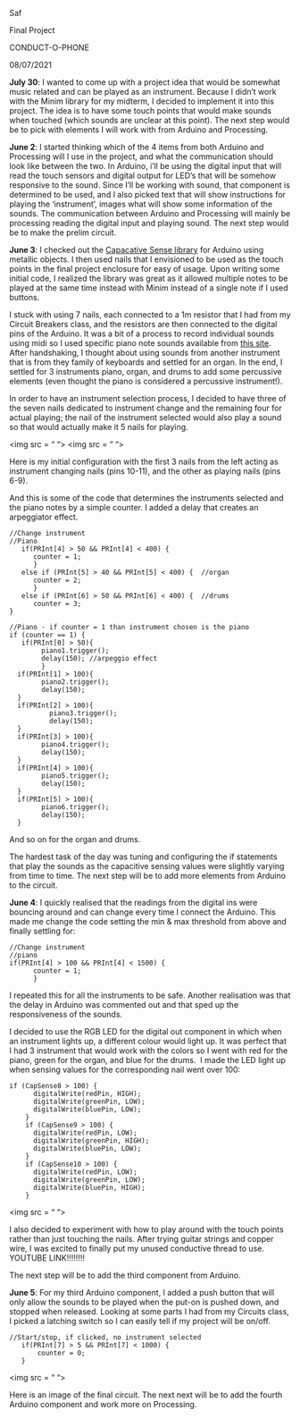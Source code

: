 Saf

Final Project 

CONDUCT-O-PHONE

08/07/2021

**July 30**: I wanted to come up with a project idea that would be somewhat music related and can be played as an instrument. Because I didn’t work with the Minim library for my midterm, I decided to implement it into this project. The idea is to have some touch points that would make sounds when touched (which sounds are unclear at this point). The next step would be to pick with elements I will work with from Arduino and Processing.

**June 2**: I started thinking which of the 4 items from both Arduino and Processing will I use in the project, and what the communication should look like between the two. In Arduino, i’ll be using the digital input that will read the touch sensors and digital output for LED’s that will be somehow responsive to the sound. Since I’ll be working with sound, that component is determined to be used, and I also picked text that will show instructions for playing the ‘instrument’, images what will show some information of the sounds. The communication between Arduino and Processing will mainly be processing reading the digital input and playing sound. The next step would be to make the prelim circuit.

**June 3**: I checked out the [Capacative Sense library](https://www.arduino.cc/reference/en/libraries/capacitivesensor/) for Arduino using metallic objects. I then used nails that I envisioned to be used as the touch points in the final project enclosure for easy of usage. Upon writing some initial code, I realized the library was great as it allowed multiple notes to be played at the same time instead with Minim instead of a single note if I used buttons. 

I stuck with using 7 nails, each connected to a 1m resistor that I had from my Circuit Breakers class, and the resistors are then connected to the digital pins of the Arduino. It was a bit of a process to record individual sounds using midi so I used specific piano note sounds available from [this site](https://www.audiomicro.com/free-sound-effects/free-musical-instrument-and-sound-effects). After handshaking, I thought about using sounds from another instrument that is from they family of keyboards and settled for an organ. 
In the end, I settled for 3 instruments piano, organ, and drums to add some percussive elements (even thought the piano is considered a percussive instrument!). 

In order to have an instrument selection process, I decided to have three of the seven nails dedicated to instrument change and the remaining four for actual playing; the nail of the instrument selected would also play a sound so that would actually make it 5 nails for playing. 

<img src = “  “>
<img src = “  “>

Here is my initial configuration with the first 3 nails from the left acting as instrument changing nails (pins 10-11), and the other as playing nails (pins 6-9). 

And this is some of the code that determines the instruments selected and the piano notes by a simple counter. I added a delay that creates an arpeggiator effect.
````
//Change instrument
//Piano
   if(PRInt[4] > 50 && PRInt[4] < 400) {
      counter = 1;
      }
   else if (PRInt[5] > 40 && PRInt[5] < 400) {  //organ
      counter = 2;
      }
   else if (PRInt[6] > 50 && PRInt[6] < 400) {  //drums
      counter = 3; 
}

//Piano - if counter = 1 than instrument chosen is the piano   
if (counter == 1) {    
   if(PRInt[0] > 50){
        piano1.trigger();
        delay(150); //arpeggio effect 
        }
  if(PRInt[1] > 100){
        piano2.trigger();
        delay(150);
  }
  if(PRInt[2] > 100){
          piano3.trigger();
          delay(150);
  }
  if(PRInt[3] > 100){
        piano4.trigger();
        delay(150);
  }
  if(PRInt[4] > 100){
        piano5.trigger();
        delay(150);
  }
  if(PRInt[5] > 100){
        piano6.trigger();
        delay(150);
  }
````
And so on for the organ and drums.

The hardest task of the day was tuning and configuring the if statements that play the sounds as the capacitive sensing values were slightly varying from time to time. The next step will be to add more elements from Arduino to the circuit.

**June 4**: I quickly realised that the readings from the digital ins were bouncing around and can change every time I connect the Arduino. This made me change the code setting the min & max threshold from above and finally settling for: 
````
//Change instrument
//piano
if(PRInt[4] > 100 && PRInt[4] < 1500) {
      counter = 1;
      }
````
I repeated this for all the instruments to be safe. 
Another realisation was that the delay in Arduino was commented out and that sped up the responsiveness of the sounds. 

I decided to use the RGB LED for the digital out component in which when an instrument lights up, a different colour would light up. It was perfect that I had 3 instrument that would work with the colors so I went with red for the piano, green for the organ, and blue for the drums.  I made the LED light up when sensing values for the corresponding nail went over 100:
````
if (CapSense8 > 100) {
      digitalWrite(redPin, HIGH);
      digitalWrite(greenPin, LOW);
      digitalWrite(bluePin, LOW);
    }
    if (CapSense9 > 100) {
      digitalWrite(redPin, LOW);
      digitalWrite(greenPin, HIGH);
      digitalWrite(bluePin, LOW);
    }
    if (CapSense10 > 100) {
      digitalWrite(redPin, LOW);
      digitalWrite(greenPin, LOW);
      digitalWrite(bluePin, HIGH);
    }
````
<img src = “  “>

I also decided to experiment with how to play around with the touch points rather than just touching the nails. After trying guitar strings and copper wire, I was excited to finally put my unused conductive thread to use. YOUTUBE LINK!!!!!!!!

The next step will be to add the third component from Arduino.

**June 5**: For my third Arduino component, I added a push button that will only allow the sounds to be played when the put-on is pushed down, and stopped when released. Looking at some parts I had from my Circuits class, I picked a latching switch so I can easily tell if my project will be on/off. 
````
//Start/stop, if clicked, no instrument selected
   if(PRInt[7] > 5 && PRInt[7] < 1000) {
       counter = 0;
   }
````
<img src = “  “>

Here is an image of the final circuit. The next next will be to add the fourth Arduino component and work more on Processing.


